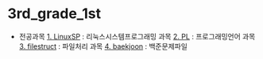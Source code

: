 # 3rd_grade_1st 
- 전공과목
[1. LinuxSP](https://github.com/KimHyungkeun/3rd_grade/tree/master/Semester3-1/LinuxSP) : 리눅스시스템프로그래밍 과목
[2. PL](https://github.com/KimHyungkeun/3rd_grade/tree/master/Semester3-1/PL) : 프로그래밍언어 과목
[3. filestruct](https://github.com/KimHyungkeun/3rd_grade/tree/master/Semester3-1/filestruct) : 파일처리 과목
[4. baekjoon](https://github.com/KimHyungkeun/3rd_grade/tree/master/Semester3-1/baekjoon) : 백준문제파일

